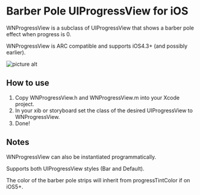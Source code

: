 # Barber Pole UIProgressView for iOS #

WNProgressView is a subclass of UIProgressView that shows a barber pole effect when progress is 0.

WNProgressView is ARC compatible and supports iOS4.3+ (and possibly earlier).

![picture alt](http://www.westinnewell.com/files/barberPoleExample.jpg "Example")  

## How to use ##

1. Copy WNProgressView.h and WNProgressView.m into your Xcode project.
2. In your xib or storyboard set the class of the desired UIProgressView to WNProgressView.
3. Done!

## Notes ##

WNProgressView can also be instantiated programmatically.

Supports both UIProgressView styles (Bar and Default).

The color of the barber pole strips will inherit from progressTintColor if on iOS5+.